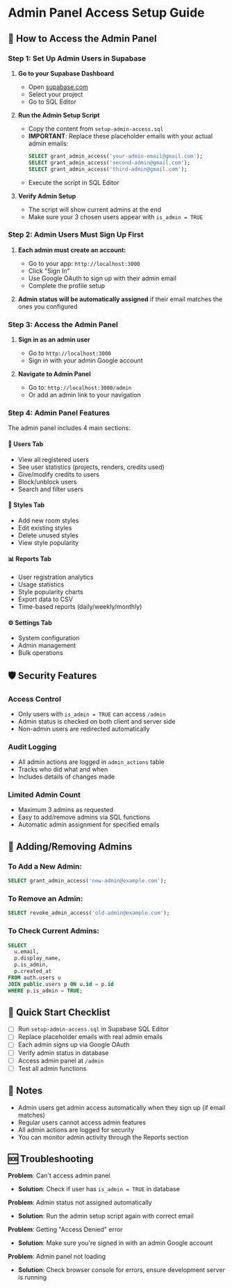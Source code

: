 # Admin Panel Access Setup Guide

## 🔐 How to Access the Admin Panel

### Step 1: Set Up Admin Users in Supabase

1. **Go to your Supabase Dashboard**
   - Open [supabase.com](https://supabase.com)
   - Select your project
   - Go to SQL Editor

2. **Run the Admin Setup Script**
   - Copy the content from `setup-admin-access.sql`
   - **IMPORTANT**: Replace these placeholder emails with your actual admin emails:
     ```sql
     SELECT grant_admin_access('your-admin-email@gmail.com');
     SELECT grant_admin_access('second-admin@gmail.com'); 
     SELECT grant_admin_access('third-admin@gmail.com');
     ```
   - Execute the script in SQL Editor

3. **Verify Admin Setup**
   - The script will show current admins at the end
   - Make sure your 3 chosen users appear with `is_admin = TRUE`

### Step 2: Admin Users Must Sign Up First

1. **Each admin must create an account:**
   - Go to your app: `http://localhost:3000`
   - Click "Sign In" 
   - Use Google OAuth to sign up with their admin email
   - Complete the profile setup

2. **Admin status will be automatically assigned** if their email matches the ones you configured

### Step 3: Access the Admin Panel

1. **Sign in as an admin user**
   - Go to `http://localhost:3000`
   - Sign in with your admin Google account

2. **Navigate to Admin Panel**
   - Go to: `http://localhost:3000/admin`
   - Or add an admin link to your navigation

### Step 4: Admin Panel Features

The admin panel includes 4 main sections:

#### 👥 **Users Tab**
- View all registered users
- See user statistics (projects, renders, credits used)
- Give/modify credits to users
- Block/unblock users
- Search and filter users

#### 🎨 **Styles Tab** 
- Add new room styles
- Edit existing styles
- Delete unused styles
- View style popularity

#### 📊 **Reports Tab**
- User registration analytics
- Usage statistics
- Style popularity charts
- Export data to CSV
- Time-based reports (daily/weekly/monthly)

#### ⚙️ **Settings Tab**
- System configuration
- Admin management
- Bulk operations

## 🛡️ Security Features

### Access Control
- Only users with `is_admin = TRUE` can access `/admin`
- Admin status is checked on both client and server side
- Non-admin users are redirected automatically

### Audit Logging
- All admin actions are logged in `admin_actions` table
- Tracks who did what and when
- Includes details of changes made

### Limited Admin Count
- Maximum 3 admins as requested
- Easy to add/remove admins via SQL functions
- Automatic admin assignment for specified emails

## 🔧 Adding/Removing Admins

### To Add a New Admin:
```sql
SELECT grant_admin_access('new-admin@example.com');
```

### To Remove an Admin:
```sql
SELECT revoke_admin_access('old-admin@example.com');
```

### To Check Current Admins:
```sql
SELECT 
  u.email,
  p.display_name,
  p.is_admin,
  p.created_at
FROM auth.users u
JOIN public.users p ON u.id = p.id
WHERE p.is_admin = TRUE;
```

## 🚀 Quick Start Checklist

- [ ] Run `setup-admin-access.sql` in Supabase SQL Editor
- [ ] Replace placeholder emails with real admin emails
- [ ] Each admin signs up via Google OAuth
- [ ] Verify admin status in database
- [ ] Access admin panel at `/admin`
- [ ] Test all admin functions

## 📝 Notes

- Admin users get admin access automatically when they sign up (if email matches)
- Regular users cannot access admin features
- All admin actions are logged for security
- You can monitor admin activity through the Reports section

## 🆘 Troubleshooting

**Problem**: Can't access admin panel
- **Solution**: Check if user has `is_admin = TRUE` in database

**Problem**: Admin status not assigned automatically  
- **Solution**: Run the admin setup script again with correct email

**Problem**: Getting "Access Denied" error
- **Solution**: Make sure you're signed in with an admin Google account

**Problem**: Admin panel not loading
- **Solution**: Check browser console for errors, ensure development server is running
